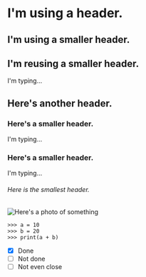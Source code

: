 # I'm using a header.

## I'm using a smaller header.

## I'm reusing a smaller header.

I'm typing...

## Here's another header.

### Here's a smaller header.

I'm typing...

### Here's a smaller header.

I'm typing...

###### Here is the smallest header.

![Here's a photo of something](https://pyxis.nymag.com/v1/imgs/544/d65/0c29a2b720d223acf84ab8ae2f4f95d776-12-dreams-surrealism-un-chien-andalou.rsquare.w700.jpg)


```
>>> a = 10
>>> b = 20
>>> print(a + b)
```
- [x] Done
- [ ] Not done
- [ ] Not even close
